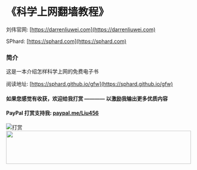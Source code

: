 # 《科学上网翻墙教程》
刘伟官网: [https://darrenliuwei.com](https://darrenliuwei.com)

SPhard: [https://sphard.com](https://sphard.com)
### 简介
这是一本介绍怎样科学上网的免费电子书

阅读地址: [https://sphard.github.io/gfw](https://sphard.github.io/gfw)

#### 如果您感觉有收获，欢迎给我打赏 ———— 以激励我输出更多优质内容
#### PayPal 打赏支持我: [paypal.me/Liu456](https://paypal.me/Liu456)
![打赏](https://i.imgur.com/quzuqoX.png)
<a href="https://www.vultr.com/?ref=7295225"><img src="https://www.vultr.com/media/banner_1.png" width="100%" height="90"></a>